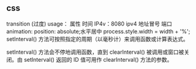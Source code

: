 ## css
transition (过度)  usage： 属性 时间
IP4v：8080
ipv4 地址冒号 端口
animation: 
  position: absolute;水平居中
  process.style.width = width + '%';
  setInterval() 方法可按照指定的周期（以毫秒计）来调用函数或计算表达式。

setInterval() 方法会不停地调用函数，直到 clearInterval() 被调用或窗口被关闭。由 setInterval() 返回的 ID 值可用作 clearInterval() 方法的参数。   